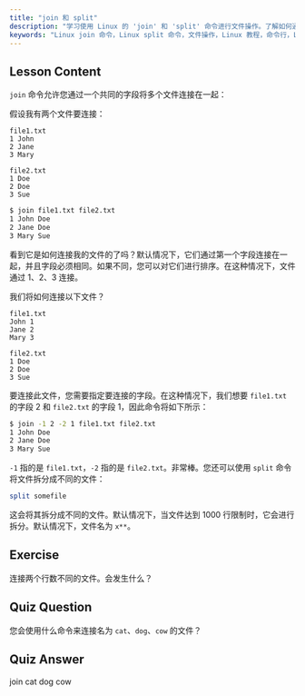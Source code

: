 ```yaml
---
title: "join 和 split"
description: "学习使用 Linux 的 'join' 和 'split' 命令进行文件操作。了解如何通过共同字段合并文件以及如何高效地拆分大型文件。获取实用示例和技巧。"
keywords: "Linux join 命令，Linux split 命令，文件操作，Linux 教程，命令行，Linux 初学者，Linux 指南"
---
```


## Lesson Content

`join` 命令允许您通过一个共同的字段将多个文件连接在一起：

假设我有两个文件要连接：

```plaintext
file1.txt
1 John
2 Jane
3 Mary

file2.txt
1 Doe
2 Doe
3 Sue
```

```bash
$ join file1.txt file2.txt
1 John Doe
2 Jane Doe
3 Mary Sue
```

看到它是如何连接我的文件的了吗？默认情况下，它们通过第一个字段连接在一起，并且字段必须相同。如果不同，您可以对它们进行排序。在这种情况下，文件通过 1、2、3 连接。

我们将如何连接以下文件？

```plaintext
file1.txt
John 1
Jane 2
Mary 3

file2.txt
1 Doe
2 Doe
3 Sue
```

要连接此文件，您需要指定要连接的字段。在这种情况下，我们想要 `file1.txt` 的字段 2 和 `file2.txt` 的字段 1，因此命令将如下所示：

```bash
$ join -1 2 -2 1 file1.txt file2.txt
1 John Doe
2 Jane Doe
3 Mary Sue
```

`-1` 指的是 `file1.txt`，`-2` 指的是 `file2.txt`。非常棒。您还可以使用 `split` 命令将文件拆分成不同的文件：

```bash
split somefile
```

这会将其拆分成不同的文件。默认情况下，当文件达到 1000 行限制时，它会进行拆分。默认情况下，文件名为 `x**`。

## Exercise

连接两个行数不同的文件。会发生什么？

## Quiz Question

您会使用什么命令来连接名为 `cat`、`dog`、`cow` 的文件？

## Quiz Answer

join cat dog cow
